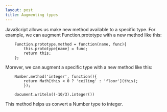 ```yaml
---
layout: post
title: Augmenting types
---
```


JavaScript allows us make new method available to a specific type.
For example, we can augment Function.prototype with a new method like this:

        Function.prototype.method = function(name, func){
            this.prototype[name] = func;
            return this;
        };


Morever, we can augment a specific type with a new method like this:

        Number.method('integer', function(){
            return Math[this < 0 ? 'ceiling' : 'floor'](this);
            });

        document.writeln((-10/3).integer())

This method helps us convert a Number type to integer.